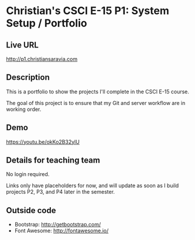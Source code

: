# Christian's CSCI E-15 P1: System Setup / Portfolio

## Live URL
<http://p1.christiansaravia.com>

## Description
This is a portfolio to show the projects I'll complete in the CSCI E-15 course.

The goal of this project is to ensure that my Git and server workflow are in working order.

## Demo
<https://youtu.be/okKo2B32ylU>

## Details for teaching team
No login required.

Links only have placeholders for now, and will update as soon as I build projects P2, P3, and P4 later in the semester.

## Outside code
* Bootstrap: http://getbootstrap.com/
* Font Awesome: http://fontawesome.io/
